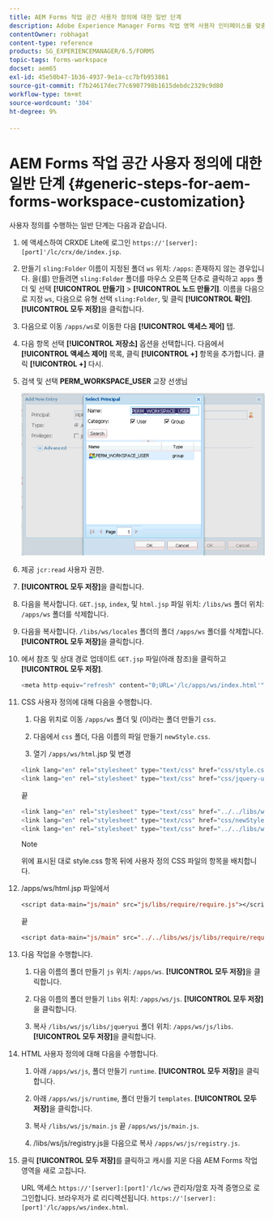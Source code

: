 ```yaml
---
title: AEM Forms 작업 공간 사용자 정의에 대한 일반 단계
description: Adobe Experience Manager Forms 작업 영역 사용자 인터페이스를 맞춤화하는 방법
contentOwner: robhagat
content-type: reference
products: SG_EXPERIENCEMANAGER/6.5/FORMS
topic-tags: forms-workspace
docset: aem65
exl-id: 45e50b47-1b36-4937-9e1a-cc7bfb953861
source-git-commit: f7b24617dec77c6907798b1615debdc2329c9d80
workflow-type: tm+mt
source-wordcount: '304'
ht-degree: 9%

---
```


# AEM Forms 작업 공간 사용자 정의에 대한 일반 단계 {#generic-steps-for-aem-forms-workspace-customization}

사용자 정의를 수행하는 일반 단계는 다음과 같습니다.

1. 에 액세스하여 CRXDE Lite에 로그인 `https://'[server]:[port]'/lc/crx/de/index.jsp`.
1. 만들기 `sling:Folder` 이름이 지정된 폴더 `ws` 위치: `/apps`: 존재하지 않는 경우입니다. 을(를) 만들려면 `sling:Folder` 폴더를 마우스 오른쪽 단추로 클릭하고 `apps` 폴더 및 선택 **[!UICONTROL 만들기]** > **[!UICONTROL 노드 만들기]**. 이름을 다음으로 지정 `ws`, 다음으로 유형 선택 `sling:Folder`, 및 클릭 **[!UICONTROL 확인]**. **[!UICONTROL 모두 저장]**&#x200B;을 클릭합니다.
1. 다음으로 이동 `/apps/ws`로 이동한 다음 **[!UICONTROL 액세스 제어]** 탭.
1. 다음 항목 선택 **[!UICONTROL 저장소]** 옵션을 선택합니다. 다음에서 **[!UICONTROL 액세스 제어]** 목록, 클릭 **[!UICONTROL +]** 항목을 추가합니다. 클릭 **[!UICONTROL +]** 다시.
1. 검색 및 선택 **PERM_WORKSPACE_USER** 교장 선생님

   ![HTML 작업 영역을 사용자 정의하는 일반 단계의 일부로 PERM_WORKSPACE_USER 주도자를 선택합니다.](assets/perm_workspace_user.png)

1. 제공 `jcr:read` 사용자 권한.
1. **[!UICONTROL 모두 저장]**&#x200B;을 클릭합니다.
1. 다음을 복사합니다. `GET.jsp`, `index`, 및 `html.jsp` 파일 위치: `/libs/ws` 폴더 위치: `/apps/ws` 폴더를 삭제합니다.
1. 다음을 복사합니다. `/libs/ws/locales` 폴더의 폴더 `/apps/ws` 폴더를 삭제합니다. **[!UICONTROL 모두 저장]**&#x200B;을 클릭합니다.
1. 에서 참조 및 상대 경로 업데이트 `GET.jsp` 파일(아래 참조)을 클릭하고 **[!UICONTROL 모두 저장]**.

   ```javascript
   <meta http-equiv="refresh" content="0;URL='/lc/apps/ws/index.html'" />
   ```

1. CSS 사용자 정의에 대해 다음을 수행합니다.

   1. 다음 위치로 이동 `/apps/ws` 폴더 및 (이)라는 폴더 만들기 `css`.

   1. 다음에서 `css` 폴더, 다음 이름의 파일 만들기 `newStyle.css`.

   1. 열기 `/apps/ws/html`.jsp 및 변경

   ```javascript
   <link lang="en" rel="stylesheet" type="text/css" href="css/style.css" />
   <link lang="en" rel="stylesheet" type="text/css" href="css/jquery-ui.css"/>
   ```

   끝

   ```javascript
   <link lang="en" rel="stylesheet" type="text/css" href="../../libs/ws/css/style.css" />
   <link lang="en" rel="stylesheet" type="text/css" href="css/newStyle.css" />
   <link lang="en" rel="stylesheet" type="text/css" href="../../libs/ws/css/jquery-ui.css"/>
   ```

   >[!NOTE]
   >
   >위에 표시된 대로 style.css 항목 뒤에 사용자 정의 CSS 파일의 항목을 배치합니다.

1. /apps/ws/html.jsp 파일에서

   ```jsp
   <script data-main="js/main" src="js/libs/require/require.js"></script>
   ```

   끝

   ```jsp
   <script data-main="js/main" src="../../libs/ws/js/libs/require/require.js"></script>
   ```

1. 다음 작업을 수행합니다.

   1. 다음 이름의 폴더 만들기 `js` 위치: `/apps/ws`. **[!UICONTROL 모두 저장]**&#x200B;을 클릭합니다.

   1. 다음 이름의 폴더 만들기 `libs` 위치: `/apps/ws/js`. **[!UICONTROL 모두 저장]**&#x200B;을 클릭합니다.

   1. 복사 `/libs/ws/js/libs/jqueryui` 폴더 위치: `/apps/ws/js/libs`. **[!UICONTROL 모두 저장]**&#x200B;을 클릭합니다.

1. HTML 사용자 정의에 대해 다음을 수행합니다.

   1. 아래 `/apps/ws/js`, 폴더 만들기 `runtime`. **[!UICONTROL 모두 저장]**&#x200B;을 클릭합니다.

   1. 아래 `/apps/ws/js/runtime`, 폴더 만들기 `templates`. **[!UICONTROL 모두 저장]**&#x200B;을 클릭합니다.

   1. 복사 `/libs/ws/js/main.js` 끝 `/apps/ws/js/main.js`.

   1. /libs/ws/js/registry.js을 다음으로 복사 `/apps/ws/js/registry.js`.

1. 클릭 **[!UICONTROL 모두 저장]**&#x200B;를 클릭하고 캐시를 지운 다음 AEM Forms 작업 영역을 새로 고칩니다.

   URL 액세스 `https://'[server]:[port]'/lc/ws` 관리자/암호 자격 증명으로 로그인합니다. 브라우저가 로 리디렉션됩니다. `https://'[server]:[port]'/lc/apps/ws/index.html`.

